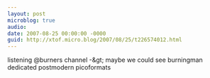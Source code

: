 ```yaml
---
layout: post
microblog: true
audio: 
date: 2007-08-25 00:00:00 -0000
guid: http://xtof.micro.blog/2007/08/25/t226574012.html
---
```

listening @burners channel -&amp;gt; maybe we could see burningman dedicated postmodern picoformats

